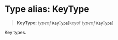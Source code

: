 # Type alias: KeyType

> **KeyType**: *typeof* [`KeyType`](../variables/KeyType.md)\[keyof *typeof* [`KeyType`](../variables/KeyType.md)\]

Key types.
